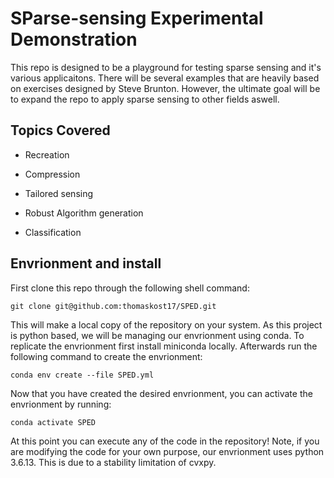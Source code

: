 # SParse-sensing Experimental Demonstration

This repo is designed to be a playground for testing sparse sensing and it's various applicaitons. There will be several examples that are heavily based on exercises designed by Steve Brunton. However, the ultimate goal will be to expand the repo to apply sparse sensing to other fields aswell. 

## Topics Covered

* Recreation

* Compression

* Tailored sensing

* Robust Algorithm generation
 
* Classification

## Envrionment and install
First clone this repo through the following shell command:

```
git clone git@github.com:thomaskost17/SPED.git
```
This will make a local copy of the repository on your system. As this project is python based, we will be managing our envrionment using conda. To replicate the envrionment first install miniconda locally. Afterwards run the following command to create the envrionment:

```
conda env create --file SPED.yml
```

Now that you have created the desired envrionment, you can activate the envrionment by running:

```
conda activate SPED
```

At this point you can execute any of the code in the repository! Note, if you are modifying the code for your own purpose, our envrionment uses python 3.6.13. This is due to a stability limitation of cvxpy.
